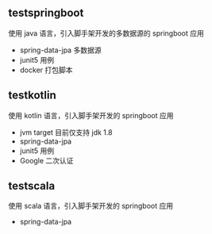 ## testspringboot
使用 java 语言，引入脚手架开发的多数据源的 springboot 应用
- spring-data-jpa 多数据源
- junit5 用例
- docker 打包脚本
## testkotlin
使用 kotlin 语言，引入脚手架开发的 springboot 应用
- jvm target 目前仅支持 jdk 1.8
- spring-data-jpa
- junit5 用例
- Google 二次认证
## testscala
使用 scala 语言，引入脚手架开发的 springboot 应用
- spring-data-jpa